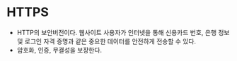# HTTPS

- HTTP의 보안버전이다. 웹사이트 사용자가 인터넷을 통해 신용카드 번호, 은행 정보 및 로그인 자격 증명과 같은 중요한
  데이터를 안전하게 전송할 수 있다.
- 암호화, 인증, 무결성을 보장한다.

